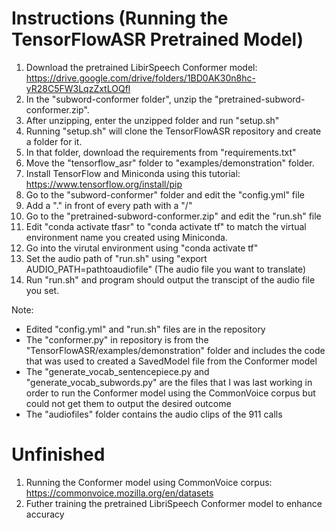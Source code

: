 # Instructions (Running the TensorFlowASR Pretrained Model)
 1. Download the pretrained LibirSpeech Conformer model: https://drive.google.com/drive/folders/1BD0AK30n8hc-yR28C5FW3LqzZxtLOQfl
 2. In the "subword-conformer folder", unzip the "pretrained-subword-conformer.zip".
 3. After unzipping, enter the unzipped folder and run "setup.sh"
 4. Running "setup.sh" will clone the TensorFlowASR repository and create a folder for it.
 5. In that folder, download the requirements from "requirements.txt"
 6. Move the "tensorflow_asr" folder to "examples/demonstration" folder.
 7. Install TensorFlow and Miniconda using this tutorial: https://www.tensorflow.org/install/pip
 8. Go to the "subword-conformer" folder and edit the "config.yml" file
 9. Add a "." in front of every path with a "/"
 10. Go to the "pretrained-subword-conformer.zip" and edit the "run.sh" file
 11. Edit "conda activate tfasr" to "conda activate tf" to match the virtual environment name you created using Miniconda.
 12. Go into the virutal environment using "conda activate tf"
 13. Set the audio path of "run.sh" using "export AUDIO_PATH=pathtoaudiofile" (The audio file you want to translate)
 14. Run "run.sh" and program should output the transcipt of the audio file you set.


 Note: 
 - Edited "config.yml" and "run.sh" files are in the repository
 - The "conformer.py" in repository is from the "TensorFlowASR/examples/demonstration" folder and includes the code that was used to created a SavedModel file from the Conformer model
 - The "generate_vocab_sentencepiece.py and "generate_vocab_subwords.py" are the files that I was last working in order to run the Conformer model using the CommonVoice corpus but could not get them to output the desired outcome
 - The "audiofiles" folder contains the audio clips of the 911 calls

# Unfinished
 1. Running the Conformer model using CommonVoice corpus: https://commonvoice.mozilla.org/en/datasets
 2. Futher training the pretrained LibriSpeech Conformer model to enhance accuracy
 
